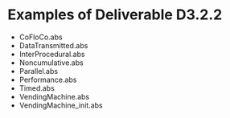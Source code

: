 # Examples of Deliverable D3.2.2

* CoFloCo.abs
* DataTransmitted.abs
* InterProcedural.abs
* Noncumulative.abs
* Parallel.abs
* Performance.abs
* Timed.abs
* VendingMachine.abs
* VendingMachine_init.abs

